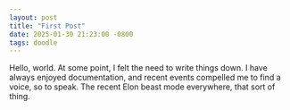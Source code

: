 ```yaml
---
layout: post
title: "First Post"
date: 2025-01-30 21:23:00 -0800
tags: doodle
---
```


Hello, world. At some point, I felt the need to write things down. I have always enjoyed documentation, and recent events compelled me to find a voice, so to speak. The recent Elon beast mode everywhere, that sort of thing.
